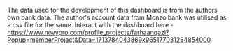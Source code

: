 The data used for the development of this dashboard is from the authors own bank data.
The author's account data from Monzo bank was utilised as a csv file for the same.
Interact with the dashboard here - https://www.novypro.com/profile_projects/farhaanqazi?Popup=memberProject&Data=1713784043869x965177031284854000
